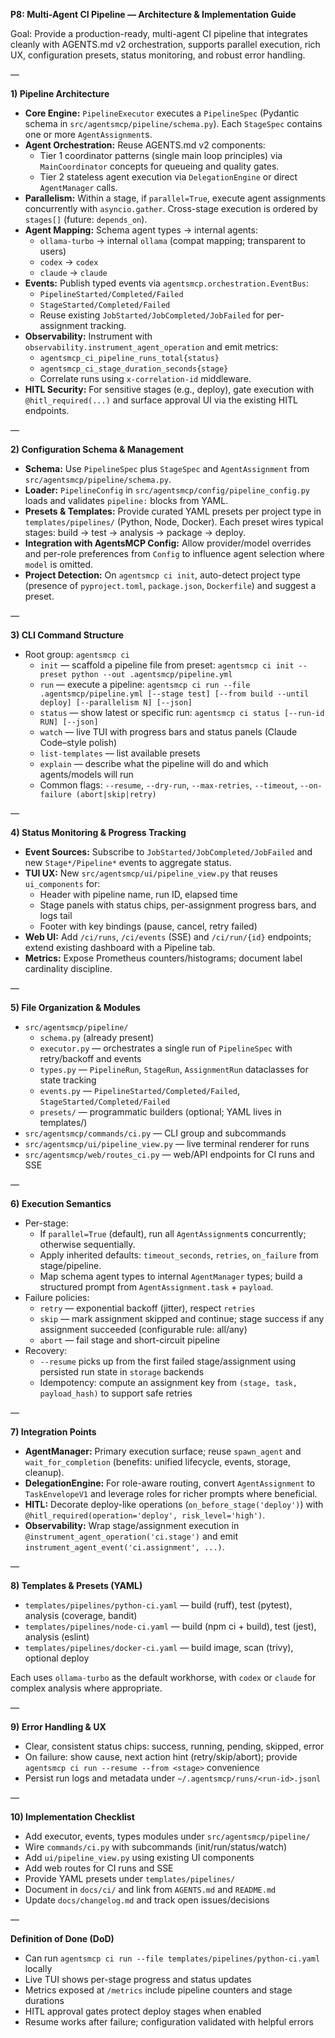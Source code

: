 **P8: Multi-Agent CI Pipeline — Architecture & Implementation Guide**

Goal: Provide a production-ready, multi-agent CI pipeline that integrates cleanly with AGENTS.md v2 orchestration, supports parallel execution, rich UX, configuration presets, status monitoring, and robust error handling.

—

**1) Pipeline Architecture**
- **Core Engine:** `PipelineExecutor` executes a `PipelineSpec` (Pydantic schema in `src/agentsmcp/pipeline/schema.py`). Each `StageSpec` contains one or more `AgentAssignment`s.
- **Agent Orchestration:** Reuse AGENTS.md v2 components:
  - Tier 1 coordinator patterns (single main loop principles) via `MainCoordinator` concepts for queueing and quality gates.
  - Tier 2 stateless agent execution via `DelegationEngine` or direct `AgentManager` calls.
- **Parallelism:** Within a stage, if `parallel=True`, execute agent assignments concurrently with `asyncio.gather`. Cross-stage execution is ordered by `stages[]` (future: `depends_on`).
- **Agent Mapping:** Schema agent types → internal agents:
  - `ollama-turbo` → internal `ollama` (compat mapping; transparent to users)
  - `codex` → `codex`
  - `claude` → `claude`
- **Events:** Publish typed events via `agentsmcp.orchestration.EventBus`:
  - `PipelineStarted/Completed/Failed`
  - `StageStarted/Completed/Failed`
  - Reuse existing `JobStarted/JobCompleted/JobFailed` for per-assignment tracking.
- **Observability:** Instrument with `observability.instrument_agent_operation` and emit metrics:
  - `agentsmcp_ci_pipeline_runs_total{status}`
  - `agentsmcp_ci_stage_duration_seconds{stage}`
  - Correlate runs using `x-correlation-id` middleware.
- **HITL Security:** For sensitive stages (e.g., deploy), gate execution with `@hitl_required(...)` and surface approval UI via the existing HITL endpoints.

—

**2) Configuration Schema & Management**
- **Schema:** Use `PipelineSpec` plus `StageSpec` and `AgentAssignment` from `src/agentsmcp/pipeline/schema.py`.
- **Loader:** `PipelineConfig` in `src/agentsmcp/config/pipeline_config.py` loads and validates `pipeline:` blocks from YAML.
- **Presets & Templates:** Provide curated YAML presets per project type in `templates/pipelines/` (Python, Node, Docker). Each preset wires typical stages: build → test → analysis → package → deploy.
- **Integration with AgentsMCP Config:** Allow provider/model overrides and per-role preferences from `Config` to influence agent selection where `model` is omitted.
- **Project Detection:** On `agentsmcp ci init`, auto-detect project type (presence of `pyproject.toml`, `package.json`, `Dockerfile`) and suggest a preset.

—

**3) CLI Command Structure**
- Root group: `agentsmcp ci`
  - `init` — scaffold a pipeline file from preset: `agentsmcp ci init --preset python --out .agentsmcp/pipeline.yml`
  - `run` — execute a pipeline: `agentsmcp ci run --file .agentsmcp/pipeline.yml [--stage test] [--from build --until deploy] [--parallelism N] [--json]`
  - `status` — show latest or specific run: `agentsmcp ci status [--run-id RUN] [--json]`
  - `watch` — live TUI with progress bars and status panels (Claude Code–style polish)
  - `list-templates` — list available presets
  - `explain` — describe what the pipeline will do and which agents/models will run
  - Common flags: `--resume`, `--dry-run`, `--max-retries`, `--timeout`, `--on-failure (abort|skip|retry)`

—

**4) Status Monitoring & Progress Tracking**
- **Event Sources:** Subscribe to `JobStarted/JobCompleted/JobFailed` and new `Stage*/Pipeline*` events to aggregate status.
- **TUI UX:** New `src/agentsmcp/ui/pipeline_view.py` that reuses `ui_components` for:
  - Header with pipeline name, run ID, elapsed time
  - Stage panels with status chips, per-assignment progress bars, and logs tail
  - Footer with key bindings (pause, cancel, retry failed)
- **Web UI:** Add `/ci/runs`, `/ci/events` (SSE) and `/ci/run/{id}` endpoints; extend existing dashboard with a Pipeline tab.
- **Metrics:** Expose Prometheus counters/histograms; document label cardinality discipline.

—

**5) File Organization & Modules**
- `src/agentsmcp/pipeline/`
  - `schema.py` (already present)
  - `executor.py` — orchestrates a single run of `PipelineSpec` with retry/backoff and events
  - `types.py` — `PipelineRun`, `StageRun`, `AssignmentRun` dataclasses for state tracking
  - `events.py` — `PipelineStarted/Completed/Failed`, `StageStarted/Completed/Failed`
  - `presets/` — programmatic builders (optional; YAML lives in templates/)
- `src/agentsmcp/commands/ci.py` — CLI group and subcommands
- `src/agentsmcp/ui/pipeline_view.py` — live terminal renderer for runs
- `src/agentsmcp/web/routes_ci.py` — web/API endpoints for CI runs and SSE

—

**6) Execution Semantics**
- Per-stage:
  - If `parallel=True` (default), run all `AgentAssignment`s concurrently; otherwise sequentially.
  - Apply inherited defaults: `timeout_seconds`, `retries`, `on_failure` from stage/pipeline.
  - Map schema agent types to internal `AgentManager` types; build a structured prompt from `AgentAssignment.task` + `payload`.
- Failure policies:
  - `retry` — exponential backoff (jitter), respect `retries`
  - `skip` — mark assignment skipped and continue; stage success if any assignment succeeded (configurable rule: all/any)
  - `abort` — fail stage and short-circuit pipeline
- Recovery:
  - `--resume` picks up from the first failed stage/assignment using persisted run state in `storage` backends
  - Idempotency: compute an assignment key from `(stage, task, payload_hash)` to support safe retries

—

**7) Integration Points**
- **AgentManager:** Primary execution surface; reuse `spawn_agent` and `wait_for_completion` (benefits: unified lifecycle, events, storage, cleanup).
- **DelegationEngine:** For role-aware routing, convert `AgentAssignment` to `TaskEnvelopeV1` and leverage roles for richer prompts where beneficial.
- **HITL:** Decorate deploy-like operations (`on_before_stage('deploy')`) with `@hitl_required(operation='deploy', risk_level='high')`.
- **Observability:** Wrap stage/assignment execution in `@instrument_agent_operation('ci.stage')` and emit `instrument_agent_event('ci.assignment', ...)`.

—

**8) Templates & Presets (YAML)**
- `templates/pipelines/python-ci.yaml` — build (ruff), test (pytest), analysis (coverage, bandit)
- `templates/pipelines/node-ci.yaml` — build (npm ci + build), test (jest), analysis (eslint)
- `templates/pipelines/docker-ci.yaml` — build image, scan (trivy), optional deploy

Each uses `ollama-turbo` as the default workhorse, with `codex` or `claude` for complex analysis where appropriate.

—

**9) Error Handling & UX**
- Clear, consistent status chips: success, running, pending, skipped, error
- On failure: show cause, next action hint (retry/skip/abort); provide `agentsmcp ci run --resume --from <stage>` convenience
- Persist run logs and metadata under `~/.agentsmcp/runs/<run-id>.jsonl`

—

**10) Implementation Checklist**
- Add executor, events, types modules under `src/agentsmcp/pipeline/`
- Wire `commands/ci.py` with subcommands (init/run/status/watch)
- Add `ui/pipeline_view.py` using existing UI components
- Add web routes for CI runs and SSE
- Provide YAML presets under `templates/pipelines/`
- Document in `docs/ci/` and link from `AGENTS.md` and `README.md`
- Update `docs/changelog.md` and track open issues/decisions

—

**Definition of Done (DoD)**
- Can run `agentsmcp ci run --file templates/pipelines/python-ci.yaml` locally
- Live TUI shows per-stage progress and status updates
- Metrics exposed at `/metrics` include pipeline counters and stage durations
- HITL approval gates protect deploy stages when enabled
- Resume works after failure; configuration validated with helpful errors

